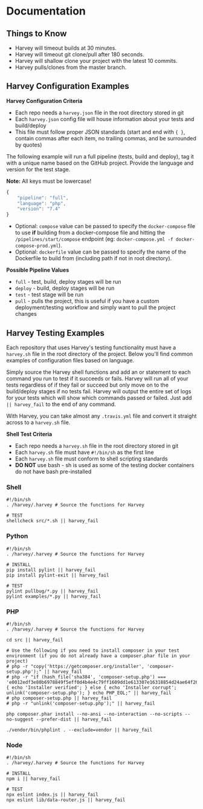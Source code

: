 # Documentation

## Things to Know

- Harvey will timeout builds at 30 minutes.
- Harvey will timeout git clone/pull after 180 seconds.
- Harvey will shallow clone your project with the latest 10 commits.
- Harvey pulls/clones from the master branch.

## Harvey Configuration Examples

**Harvey Configuration Criteria**
- Each repo needs a `harvey.json` file in the root directory stored in git
- Each `harvey.json` config file will house information about your tests and build/deploy
- This file must follow proper JSON standards (start and end with `{ }`, contain commas after each item, no trailing commas, and be surrounded by quotes)

The following example will run a full pipeline (tests, build and deploy), tag it with a unique name based on the GitHub project. Provide the language and version for the test stage.

**Note:** All keys must be lowercase!

```javascript
{
    "pipeline": "full",
    "language": "php",
    "version": "7.4"
}
```

* Optional: `compose` value can be passed to specify the `docker-compose` file to use **if** building from a docker-compose file and hitting the `/pipelines/start/compose` endpoint (eg: `docker-compose.yml -f docker-compose-prod.yml`).
* Optional: `dockerfile` value can be passed to specify the name of the Dockerfile to build from (including path if not in root directory).

**Possible Pipeline Values**
- `full` - test, build, deploy stages will be run
- `deploy` - build, deploy stages will be run
- `test` - test stage will be run
- `pull` - pulls the project, this is useful if you have a custom deployment/testing workflow and simply want to pull the project changes

## Harvey Testing Examples

Each repository that uses Harvey's testing functionality must have a `harvey.sh` file in the root directory of the project. Below you'll find common examples of configuration files based on language.

Simply source the Harvey shell functions and add an or statement to each command you run to test if it succeeds or fails. Harvey will run all of your tests regardless of if they fail or succeed but only move on to the build/deploy stages if no tests fail. Harvey will output the entire set of logs for your tests which will show which commands passed or failed. Just add `|| harvey_fail` to the end of any command.

With Harvey, you can take almost any `.travis.yml` file and convert it straight across to a `harvey.sh` file.

**Shell Test Criteria**
- Each repo needs a `harvey.sh` file in the root directory stored in git
- Each `harvey.sh` file must have `#!/bin/sh` as the first line
- Each `harvey.sh` file must conform to shell scripting standards
- **DO NOT** use bash - sh is used as some of the testing docker containers do not have bash pre-installed

### Shell

```shell
#!/bin/sh
. /harvey/.harvey # Source the functions for Harvey

# TEST
shellcheck src/*.sh || harvey_fail
```

### Python

```shell
#!/bin/sh
. /harvey/.harvey # Source the functions for Harvey

# INSTALL
pip install pylint || harvey_fail
pip install pylint-exit || harvey_fail

# TEST
pylint pullbug/*.py || harvey_fail
pylint examples/*.py || harvey_fail
```

### PHP

```shell
#!/bin/sh
. /harvey/.harvey # Source the functions for Harvey

cd src || harvey_fail

# Use the following if you need to install composer in your test environment (if you do not already have a composer.phar file in your project)
# php -r "copy('https://getcomposer.org/installer', 'composer-setup.php');" || harvey_fail
# php -r "if (hash_file('sha384', 'composer-setup.php') === 'e0012edf3e80b6978849f5eff0d4b4e4c79ff1609dd1e613307e16318854d24ae64f26d17af3ef0bf7cfb710ca74755a') { echo 'Installer verified'; } else { echo 'Installer corrupt'; unlink('composer-setup.php'); } echo PHP_EOL;" || harvey_fail
# php composer-setup.php || harvey_fail
# php -r "unlink('composer-setup.php');" || harvey_fail

php composer.phar install --no-ansi --no-interaction --no-scripts --no-suggest --prefer-dist || harvey_fail

./vendor/bin/phplint . --exclude=vendor || harvey_fail
```

### Node

```shell
#!/bin/sh
. /harvey/.harvey # Source the functions for Harvey

# INSTALL
npm i || harvey_fail

# TEST
npx eslint index.js || harvey_fail
npx eslint lib/data-router.js || harvey_fail
```
